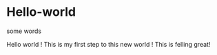 # Hello-world
some words

Hello world ! This is my first step to this new world !
This is felling great!
